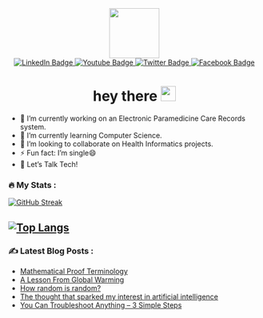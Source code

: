 
<!--
**Ancentus/Ancentus** is a ✨ _special_ ✨ repository because its `README.md` (this file) appears on your GitHub profile.

Here are some ideas to get you started:

- 🔭 I’m currently working on ...
- 🌱 I’m currently learning ...
- 👯 I’m looking to collaborate on ...
- 🤔 I’m looking for help with ...
- 💬 Ask me about ...
- 📫 How to reach me: ...
- 😄 Pronouns: ...
- ⚡ Fun fact: ...
-->
<div id="header" align="center">
  <img src="https://media.giphy.com/media/M9gbBd9nbDrOTu1Mqx/giphy.gif" width="100"/>
<div id="badges">
  <a href="https://www.linkedin.com/in/ancentus">
    <img src="https://img.shields.io/badge/LinkedIn-blue?style=for-the-badge&logo=linkedin&logoColor=white" alt="LinkedIn Badge"/>
  </a>
  <a href="https://www.youtube.com/@ancentustech">
    <img src="https://img.shields.io/badge/YouTube-red?style=for-the-badge&logo=youtube&logoColor=white" alt="Youtube Badge"/>
  </a>
  <a href="https://twitter.com/makau_ancentus">
    <img src="https://img.shields.io/badge/Twitter-blue?style=for-the-badge&logo=twitter&logoColor=white" alt="Twitter Badge"/>
  </a>
  <a href="https://facebook.com/ancentus.makau">
    <img src="https://img.shields.io/badge/Facebook-blue?style=for-the-badge&logo=facebook&logoColor=white" alt="Facebook Badge"/>
  </a>
</div>
<img src="https://komarev.com/ghpvc/?username=Ancentus&style=flat-square&color=blue" alt=""/>
<h1>
  hey there
  <img src="https://media.giphy.com/media/hvRJCLFzcasrR4ia7z/giphy.gif" width="30px"/>
</h1>
</div>

- 🔭 I’m currently working on an Electronic Paramedicine Care Records system.
- 🌱 I’m currently learning Computer Science.
- 👯 I’m looking to collaborate on Health Informatics projects.
- ⚡ Fun fact: I’m single😄
- 💬 Let’s Talk Tech!

### :fire: My Stats :
[![GitHub Streak](http://github-readme-streak-stats.herokuapp.com?user=Ancentus&theme=dark&background=000000)](https://git.io/streak-stats)

[![Top Langs](https://github-readme-stats.vercel.app/api/top-langs/?username=Ancentus&layout=compact&theme=vision-friendly-dark)](https://github.com/anuraghazra/github-readme-stats)
---

### :writing_hand: Latest Blog Posts :

<!-- BLOG-POST-LIST:START -->
- [Mathematical Proof Terminology](https://ancentustech.wordpress.com/2021/12/21/mathematical-proof-terminology/)
- [A Lesson From Global Warming](https://ancentustech.wordpress.com/2019/06/28/a-lesson-from-global-warming/)
- [How random is random?](https://ancentustech.wordpress.com/2019/02/25/how-random-is-random/)
- [The thought that sparked my interest in artificial intelligence](https://ancentustech.wordpress.com/2018/12/26/the-thought-that-sparked-my-interest-in-artificial-intelligence/)
- [You Can Troubleshoot Anything – 3 Simple Steps](https://ancentustech.wordpress.com/2018/11/20/you-can-troubleshoot-anything-3-simple-steps/)
<!-- BLOG-POST-LIST:END -->
